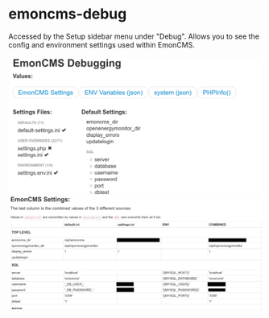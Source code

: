 # emoncms-debug
Accessed by the Setup sidebar menu under "Debug". 
Allows you to see the config and environment settings used within EmonCMS.

![variables list](debug-module-screenshot.png)
![settings screenshot](emoncms-debug-screenshot.png)
